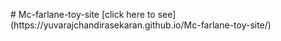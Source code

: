 <p>
  # Mc-farlane-toy-site [click here to see](https://yuvarajchandirasekaran.github.io/Mc-farlane-toy-site/)
</p>
